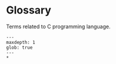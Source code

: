 # Glossary

Terms related to C programming language.

```{toctree}
---
maxdepth: 1
glob: true
---
*
```
